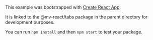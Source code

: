 This example was bootstrapped with [Create React App](https://github.com/facebook/create-react-app).

It is linked to the @mv-react/tabs package in the parent directory for development purposes.

You can run `npm install` and then `npm start` to test your package.
